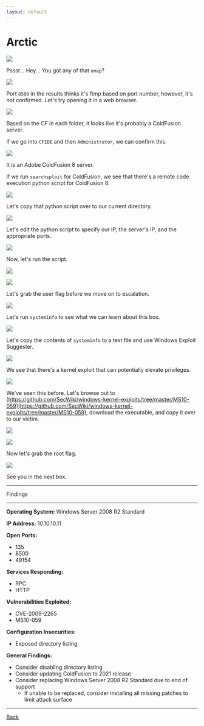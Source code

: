 ```yaml
---
layout: default
---
```


# Arctic

![](./01.png)

Pssst... Hey... You got any of that ```nmap```?

![](./02.png)

Port ```8500``` in the results thinks it's ftmp based on port number, however, it's not confirmed.  Let's try opening it in a web browser.

![](./03.png)

Based on the CF in each folder, it looks like it's probably a ColdFusion server.

If we go into ```CFIDE``` and then ```Administrator```, we can confirm this.

![](./04.png)

It is an Adobe ColdFusion 8 server.

If we run ```searchsploit``` for ColdFusion, we see that there's a remote code execution python script for ColdFusion 8.

![](./05.png)

Let's copy that python script over to our current directory.

![](./06.png)

Let's edit the python script to specify our IP, the server's IP, and the appropriate ports.

![](./07.png)

Now, let's run the script.

![](./08.png)

![](./09.png)

Let's grab the user flag before we move on to escalation.

![](./10.png)

Let's run ```systeminfo``` to see what we can learn about this box.

![](./11.png)

Let's copy the contents of ```systeminfo``` to a text file and use Windows Exploit Suggester.

![](./12.png)

We see that there's a kernel exploit that can potentially elevate privileges.

![](./13.png)

We've seen this before.  Let's browse out to [https://github.com/SecWiki/windows-kernel-exploits/tree/master/MS10-059](https://github.com/SecWiki/windows-kernel-exploits/tree/master/MS10-059), download the executable, and copy it over to our victim.

![](./14.png)

![](./15.png)

Now let's grab the root flag.

![](./16.png)

See you in the next box.

___

Findings

___

**Operating System:** Windows Server 2008 R2 Standard

**IP Address:** 10.10.10.11

**Open Ports:**
- 135
- 8500
- 49154

**Services Responding:**
- RPC
- HTTP

**Vulnerabilities Exploited:**
- CVE-2009-2265
- MS10-059

**Configuration Insecurities:**
- Exposed directory listing

**General Findings:**
- Consider disabling directory listing
- Consider updating ColdFusion to 2021 release
- Consider replacing Windows Server 2008 R2 Standard due to end of support
  - If unable to be replaced, consider installing all missing patches to limit attack surface

___

[Back](../)
